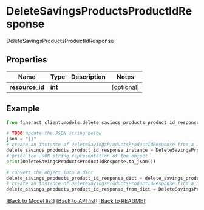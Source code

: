 # DeleteSavingsProductsProductIdResponse

DeleteSavingsProductsProductIdResponse

## Properties

Name | Type | Description | Notes
------------ | ------------- | ------------- | -------------
**resource_id** | **int** |  | [optional] 

## Example

```python
from fineract_client.models.delete_savings_products_product_id_response import DeleteSavingsProductsProductIdResponse

# TODO update the JSON string below
json = "{}"
# create an instance of DeleteSavingsProductsProductIdResponse from a JSON string
delete_savings_products_product_id_response_instance = DeleteSavingsProductsProductIdResponse.from_json(json)
# print the JSON string representation of the object
print(DeleteSavingsProductsProductIdResponse.to_json())

# convert the object into a dict
delete_savings_products_product_id_response_dict = delete_savings_products_product_id_response_instance.to_dict()
# create an instance of DeleteSavingsProductsProductIdResponse from a dict
delete_savings_products_product_id_response_from_dict = DeleteSavingsProductsProductIdResponse.from_dict(delete_savings_products_product_id_response_dict)
```
[[Back to Model list]](../README.md#documentation-for-models) [[Back to API list]](../README.md#documentation-for-api-endpoints) [[Back to README]](../README.md)


